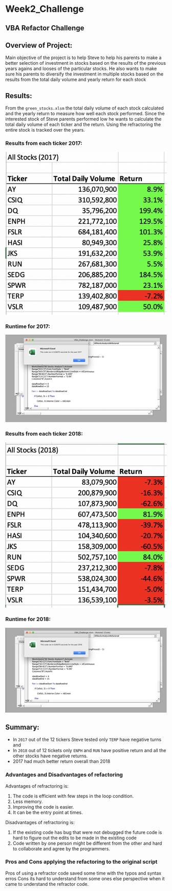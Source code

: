 # Week2_Challenge
## VBA Refactor Challenge  

## Overview of Project:
  Main objective of the project is to help Steve to help his parents to make a better selection of investment in stocks based on the results of the previous years agains and looses of the particular stocks. He also wants to make sure his parents to diversify the investment in multiple stocks based on the results from the total daily volume and yearly return for each stock


## Results:
  From the `green_stocks.xlsm` the total daily volume of each stock calculated and the yearly return to measure how well each stock performed.
Since the interested stock of Steve parents performed low he wants to calculate the total daily volume of each ticker and the return.
Using the refractoring the entire stock is tracked over the years.

### Results from each ticker 2017:
![Stock_results_2017.png](https://github.com/klkanchi/Week2_Challenge/blob/main/Resources/Stock_results_2017.png)
### Runtime for 2017:
![VBA_Challenge_2017.png](https://github.com/klkanchi/Week2_Challenge/blob/main/Resources/VBA_Challenge_2017.png)
### Results from each ticker 2018:
![Stock_results_2018.png](https://github.com/klkanchi/Week2_Challenge/blob/main/Resources/Stock_results_2018.png)
### Runtime for 2018:
![VBA_Challenge_2018.png](https://github.com/klkanchi/Week2_Challenge/blob/main/Resources/VBA_Challenge_2018.png)

## Summary:

- In `2017` out of the 12 tickers Steve tested only `TERP` have negative turns and 
- In `2018` out of 12 tickets only `ENPH` and `RUN` have positive return and all the other stocks have negative returns.
- 2017 had much better return overall than 2018


### Advantages and Disadvantages of refactoring
  Advantages of refractoring is:
1. The code is efficient with few steps in the loop condition.
2. Less memory.
3. Improving the code is easier. 
4.  It can be the entry point at times.

  Disadvantages of refractoring is:
1. If the existing code has bug that were not debugged the future code is hard to figure out the edits to be made in the existing code
2. Code written by one person might be different from the other and hard to collaborate and agree by the programmers.

### Pros and Cons applying the refactoring to the original script 
Pros of using a refractor code saved some time with the typos and syntax erros 
Cons its hard to understand from some ones else perspective when it came to understand the refractor code.








